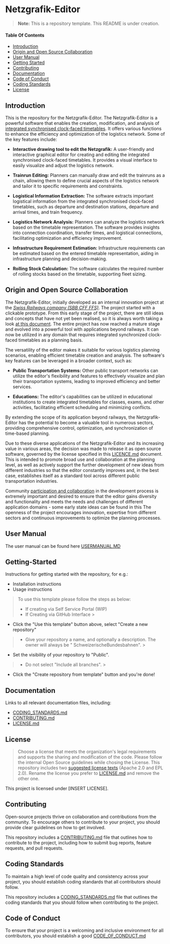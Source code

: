 # Netzgrafik-Editor

> **Note:** This is a repository template. This README is under creation.

#### Table Of Contents

- [Introduction](#Introduction)
- [Origin and Open Source Collaboration](#Origin-and-Open-Source-Collaboration)
- [User Manual](#UserManual)
- [Getting Started](#Getting-Started)
- [Contributing](#Contributing)
- [Documentation](#Documentation)
- [Code of Conduct](#code-of-conduct)
- [Coding Standards](#coding-standards)
- [License](#License)

<a id="Introduction"></a>

## Introduction

This is the repository for the Netzgrafik-Editor. The Netzgrafik-Editor is a powerful software that
enables the creation, modification, and analysis
of [integrated synchronised clock-faced timetables](https://en.wikipedia.org/wiki/Clock-face_scheduling).
It offers various functions to enhance the efficiency and optimization of the logistics network.
Some of the key features include:

- **Interactive drawing tool to edit the Netzgrafik:** A user-friendly and interactive graphical
  editor for creating and editing the
  integrated synchronised clock-faced timetables. It provides a visual interface to easily visualize
  and adjust the logistics network.

- **Trainrun Editing:** Planners can manually draw and edit the trainruns as a chain, allowing them
  to define crucial aspects of the logistics network and tailor it
  to specific requirements and constraints.

- **Logistical Information Extraction:** The software extracts important logistical information from
  the integrated synchronised clock-faced timetables,
  such as departure and destination stations, departure and arrival times, and train frequency.

- **Logistics Network Analysis:** Planners can analyze the logistics network based on the timetable
  representation.
  The software provides insights into connection coordination, transfer times, and logistical
  connections, facilitating optimization and efficiency improvement.

- **Infrastructure Requirement Estimation:** Infrastructure requirements can be estimated based on
  the entered timetable representation,
  aiding in infrastructure planning and decision-making.

- **Rolling Stock Calculation:** The software calculates the required number of rolling stocks based
  on the timetable,
  supporting fleet sizing.

<a id="Origin-and-Open-Source-Collaboration"></a>

## Origin and Open Source Collaboration

The Netzgrafik-Editor, initially developed as an internal innovation project at the
*[Swiss Railways company (SBB CFF FFS)](https://www.sbb.ch)*.
The project started with a clickable prototype. From this early stage of the project,
there are still ideas and concepts that have not yet been realised, so it is always worth taking a
look [at this document](https://xd.adobe.com/view/e4664ae0-be8f-40e4-6a55-88aec9eafd8d-9257/).
The entire project has now reached a mature stage and evolved into a powerful tool with applications
beyond railways. It can now be utilized in any domain that requires integrated synchronized
clock-faced timetables as a planning basis.

The versatility of the editor makes it suitable for various logistics planning scenarios, enabling
efficient timetable creation and analysis. The software's key features can be leveraged in a broader
context, such as:

- **Public Transportation Systems:** Other public transport networks can utilize the editor's
  flexibility and features to effectively visualize and plan their transportation systems,
  leading to improved efficiency and better services.

- **Educations:** The editor's capabilities can be utilized in educational institutions to create
  integrated timetables for classes,
  exams, and other activities, facilitating efficient scheduling and minimizing conflicts.

By extending the scope of its application beyond railways, the Netzgrafik-Editor has the potential
to become a valuable tool in numerous sectors,
providing comprehensive control, optimization, and synchronization of time-based planning.

Due to these diverse applications of the Netzgrafik-Editor and its increasing value in various
areas,
the decision was made to release it as open source software, governed by the license specified in
this
[LICENCE.md](./LICENSE.md)
document.
This is intended to promote broad use and collaboration at the planning level,
as well as actively support the further development of new ideas from different industries so that
the editor constantly improves and,
in the best case, establishes itself as a standard tool across different public transportation
industries.

Community [participation and collaboration](./CONTRIBUTING.md)
in the development process is extremely important and desired to ensure that the editor gains
diversity
and functionality and meets the needs and challenges of different application domains -
some early state ideas can be found in
this [](https://xd.adobe.com/view/e4664ae0-be8f-40e4-6a55-88aec9eafd8d-9257/)
The openness of the project encourages innovation, expertise from different sectors and continuous
improvements to optimize the
planning processes.

<a id="UserManual"></a>

## User Manual

The user manual can be found here [USERMANUAL.MD](./documentation/USERMANUAL.MD)

<a id="Getting-Started"></a>

## Getting-Started

Instructions for getting started with the repository, for e.g.:

- Installation instructions
- Usage instructions

> To use this template please follow the steps as below:
>
> - If creating via Self Service Portal (WIP)
> - If Creating via GitHub Interface
    >

- Click the "Use this template" button above, select "Create a new repository"

> - Give your repository a name, and optionally a description. The owner will always be "
    SchweizerischeBundesbahnen".
    >

- Set the visibility of your repository to "Public".

> - Do not select "Include all branches".
    >
- Click the "Create repository from template" button and you're done!

<a id="Documentation"></a>

## Documentation

Links to all relevant documentation files, including:

- [CODING_STANDARDS.md](CODING_STANDARDS.md)
- [CONTRIBUTING.md](CONTRIBUTING.md)
- [LICENSE.md](LICENSE.md)

<a id="License"></a>

## License

> Choose a license that meets the organization's legal requirements and supports the sharing and
> modification of the code.
> Please follow the internal Open Source guidelines while chosing the License.
> This repository includes two [suggested license texts](./suggested_licenses) (Apache 2.0 and EPL
> 2.0). Rename the license you prefer to [LICENSE.md](LICENSE.md) and remove the other one.

This project is licensed under [INSERT LICENSE].

<a id="Contributing"></a>

## Contributing

Open-source projects thrive on collaboration and contributions from the community. To encourage
others to contribute to your project, you should provide clear guidelines on how to get involved.

This repository includes a [CONTRIBUTING.md](CONTRIBUTING.md) file that outlines how to contribute
to the project, including how to submit bug reports, feature requests, and pull requests.

<a id="coding-standards"></a>

## Coding Standards

To maintain a high level of code quality and consistency across your project, you should establish
coding standards that all contributors should follow.

This repository includes a [CODING_STANDARDS.md](CODING_STANDARDS.md) file that outlines the coding
standards that you should follow when contributing to the project.

<a id="code-of-conduct"></a>

## Code of Conduct

To ensure that your project is a welcoming and inclusive environment for all contributors, you
should establish a good [CODE_OF_CONDUCT.md](CODE_OF_CONDUCT.md)
